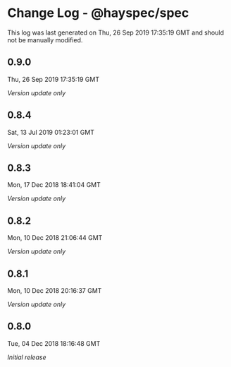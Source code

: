 # Change Log - @hayspec/spec

This log was last generated on Thu, 26 Sep 2019 17:35:19 GMT and should not be manually modified.

## 0.9.0
Thu, 26 Sep 2019 17:35:19 GMT

*Version update only*

## 0.8.4
Sat, 13 Jul 2019 01:23:01 GMT

*Version update only*

## 0.8.3
Mon, 17 Dec 2018 18:41:04 GMT

*Version update only*

## 0.8.2
Mon, 10 Dec 2018 21:06:44 GMT

*Version update only*

## 0.8.1
Mon, 10 Dec 2018 20:16:37 GMT

*Version update only*

## 0.8.0
Tue, 04 Dec 2018 18:16:48 GMT

*Initial release*

